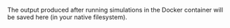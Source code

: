 The output produced after running simulations in the Docker container will be saved here (in your native filesystem).
